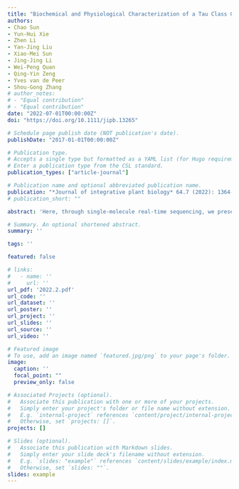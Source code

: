 ```yaml
---
title: "Biochemical and Physiological Characterization of a Tau Class Glutathione Transferase from Rice (oryza Sativa)"
authors:
- Chao Sun
- Yun-Hui Xie
- Zhen Li
- Yan-Jing Liu
- Xiao-Mei Sun
- Jing-Jing Li
- Wei-Peng Quan
- Qing-Yin Zeng
- Yves van de Peer
- Shou-Gong Zhang
# author_notes:
# - "Equal contribution"
# - "Equal contribution"
date: "2022-07-01T00:00:00Z"
doi: "https://doi.org/10.1111/jipb.13265" 

# Schedule page publish date (NOT publication's date).
publishDate: "2017-01-01T00:00:00Z"

# Publication type.
# Accepts a single type but formatted as a YAML list (for Hugo requirements).
# Enter a publication type from the CSL standard.
publication_types: ["article-journal"]

# Publication name and optional abbreviated publication name.
publication: "*Journal of integrative plant biology* 64.7 (2022): 1364-1373"
# publication_short: ""

abstract: 'Here, through single-molecule real-time sequencing, we present a high-quality genome sequence of the Japanese larch (Larix kaempferi), a conifer species with great value for wood production and ecological afforestation. The assembled genome is 10.97 Gb in size, harboring 45,828 protein-coding genes. Of the genome, 66.8% consists of repeat sequences, of which long terminal repeat retrotransposons are dominant and make up 69.86%. We find that tandem duplications have been responsible for the expansion of genes involved in transcriptional regulation and stress responses, unveiling their crucial roles in adaptive evolution. Population transcriptome analysis reveals that lignin content in L. kaempferi is mainly determined by the process of monolignol polymerization. The expression values of six genes (LkCOMT7, LkCOMT8, LkLAC23, LkLAC102, LkPRX148, and LkPRX166) have significantly positive correlations with lignin content. These results indicated that the increased expression of these six genes might be responsible for the high lignin content of the larches wood. Overall, this study provides new genome resources for investigating the evolution and biological function of conifer trees, and also offers new insights into wood properties of larches.'

# Summary. An optional shortened abstract.
summary: ''

tags: ''

featured: false

# links:
#   - name: ''
#     url: ''
url_pdf: '2022.2.pdf'
url_code: ''
url_dataset: ''
url_poster: ''
url_project: ''
url_slides: ''
url_source: ''
url_video: ''

# Featured image
# To use, add an image named `featured.jpg/png` to your page's folder. 
image:
  caption: ''
  focal_point: ""
  preview_only: false

# Associated Projects (optional).
#   Associate this publication with one or more of your projects.
#   Simply enter your project's folder or file name without extension.
#   E.g. `internal-project` references `content/project/internal-project/index.md`.
#   Otherwise, set `projects: []`.
projects: []

# Slides (optional).
#   Associate this publication with Markdown slides.
#   Simply enter your slide deck's filename without extension.
#   E.g. `slides: "example"` references `content/slides/example/index.md`.
#   Otherwise, set `slides: ""`.
slides: example
---
```



